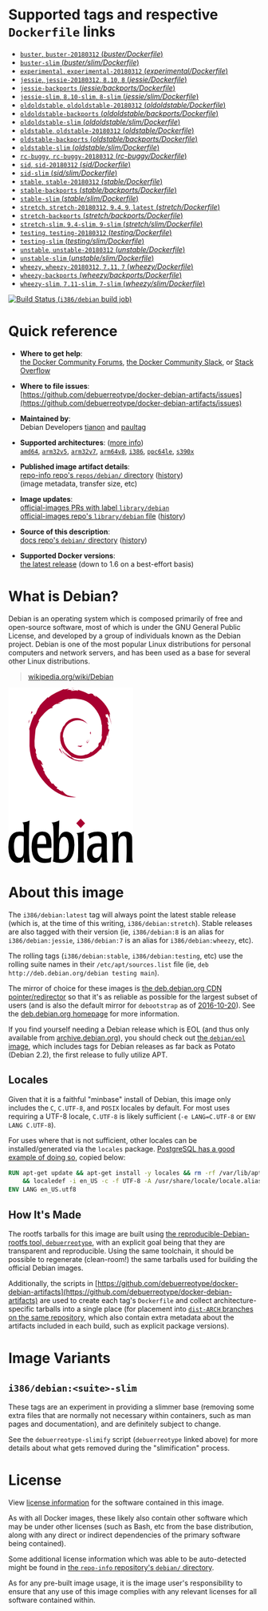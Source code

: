 <!--

********************************************************************************

WARNING:

    DO NOT EDIT "debian/README.md"

    IT IS AUTO-GENERATED

    (from the other files in "debian/" combined with a set of templates)

********************************************************************************

-->

# Supported tags and respective `Dockerfile` links

-	[`buster`, `buster-20180312` (*buster/Dockerfile*)](https://github.com/debuerreotype/docker-debian-artifacts/blob/0c54ebe1b3f5d2b9a2a84fdf8667f83a33c0aff2/buster/Dockerfile)
-	[`buster-slim` (*buster/slim/Dockerfile*)](https://github.com/debuerreotype/docker-debian-artifacts/blob/0c54ebe1b3f5d2b9a2a84fdf8667f83a33c0aff2/buster/slim/Dockerfile)
-	[`experimental`, `experimental-20180312` (*experimental/Dockerfile*)](https://github.com/debuerreotype/docker-debian-artifacts/blob/0c54ebe1b3f5d2b9a2a84fdf8667f83a33c0aff2/experimental/Dockerfile)
-	[`jessie`, `jessie-20180312`, `8.10`, `8` (*jessie/Dockerfile*)](https://github.com/debuerreotype/docker-debian-artifacts/blob/0c54ebe1b3f5d2b9a2a84fdf8667f83a33c0aff2/jessie/Dockerfile)
-	[`jessie-backports` (*jessie/backports/Dockerfile*)](https://github.com/debuerreotype/docker-debian-artifacts/blob/0c54ebe1b3f5d2b9a2a84fdf8667f83a33c0aff2/jessie/backports/Dockerfile)
-	[`jessie-slim`, `8.10-slim`, `8-slim` (*jessie/slim/Dockerfile*)](https://github.com/debuerreotype/docker-debian-artifacts/blob/0c54ebe1b3f5d2b9a2a84fdf8667f83a33c0aff2/jessie/slim/Dockerfile)
-	[`oldoldstable`, `oldoldstable-20180312` (*oldoldstable/Dockerfile*)](https://github.com/debuerreotype/docker-debian-artifacts/blob/0c54ebe1b3f5d2b9a2a84fdf8667f83a33c0aff2/oldoldstable/Dockerfile)
-	[`oldoldstable-backports` (*oldoldstable/backports/Dockerfile*)](https://github.com/debuerreotype/docker-debian-artifacts/blob/0c54ebe1b3f5d2b9a2a84fdf8667f83a33c0aff2/oldoldstable/backports/Dockerfile)
-	[`oldoldstable-slim` (*oldoldstable/slim/Dockerfile*)](https://github.com/debuerreotype/docker-debian-artifacts/blob/0c54ebe1b3f5d2b9a2a84fdf8667f83a33c0aff2/oldoldstable/slim/Dockerfile)
-	[`oldstable`, `oldstable-20180312` (*oldstable/Dockerfile*)](https://github.com/debuerreotype/docker-debian-artifacts/blob/0c54ebe1b3f5d2b9a2a84fdf8667f83a33c0aff2/oldstable/Dockerfile)
-	[`oldstable-backports` (*oldstable/backports/Dockerfile*)](https://github.com/debuerreotype/docker-debian-artifacts/blob/0c54ebe1b3f5d2b9a2a84fdf8667f83a33c0aff2/oldstable/backports/Dockerfile)
-	[`oldstable-slim` (*oldstable/slim/Dockerfile*)](https://github.com/debuerreotype/docker-debian-artifacts/blob/0c54ebe1b3f5d2b9a2a84fdf8667f83a33c0aff2/oldstable/slim/Dockerfile)
-	[`rc-buggy`, `rc-buggy-20180312` (*rc-buggy/Dockerfile*)](https://github.com/debuerreotype/docker-debian-artifacts/blob/0c54ebe1b3f5d2b9a2a84fdf8667f83a33c0aff2/rc-buggy/Dockerfile)
-	[`sid`, `sid-20180312` (*sid/Dockerfile*)](https://github.com/debuerreotype/docker-debian-artifacts/blob/0c54ebe1b3f5d2b9a2a84fdf8667f83a33c0aff2/sid/Dockerfile)
-	[`sid-slim` (*sid/slim/Dockerfile*)](https://github.com/debuerreotype/docker-debian-artifacts/blob/0c54ebe1b3f5d2b9a2a84fdf8667f83a33c0aff2/sid/slim/Dockerfile)
-	[`stable`, `stable-20180312` (*stable/Dockerfile*)](https://github.com/debuerreotype/docker-debian-artifacts/blob/0c54ebe1b3f5d2b9a2a84fdf8667f83a33c0aff2/stable/Dockerfile)
-	[`stable-backports` (*stable/backports/Dockerfile*)](https://github.com/debuerreotype/docker-debian-artifacts/blob/0c54ebe1b3f5d2b9a2a84fdf8667f83a33c0aff2/stable/backports/Dockerfile)
-	[`stable-slim` (*stable/slim/Dockerfile*)](https://github.com/debuerreotype/docker-debian-artifacts/blob/0c54ebe1b3f5d2b9a2a84fdf8667f83a33c0aff2/stable/slim/Dockerfile)
-	[`stretch`, `stretch-20180312`, `9.4`, `9`, `latest` (*stretch/Dockerfile*)](https://github.com/debuerreotype/docker-debian-artifacts/blob/0c54ebe1b3f5d2b9a2a84fdf8667f83a33c0aff2/stretch/Dockerfile)
-	[`stretch-backports` (*stretch/backports/Dockerfile*)](https://github.com/debuerreotype/docker-debian-artifacts/blob/0c54ebe1b3f5d2b9a2a84fdf8667f83a33c0aff2/stretch/backports/Dockerfile)
-	[`stretch-slim`, `9.4-slim`, `9-slim` (*stretch/slim/Dockerfile*)](https://github.com/debuerreotype/docker-debian-artifacts/blob/0c54ebe1b3f5d2b9a2a84fdf8667f83a33c0aff2/stretch/slim/Dockerfile)
-	[`testing`, `testing-20180312` (*testing/Dockerfile*)](https://github.com/debuerreotype/docker-debian-artifacts/blob/0c54ebe1b3f5d2b9a2a84fdf8667f83a33c0aff2/testing/Dockerfile)
-	[`testing-slim` (*testing/slim/Dockerfile*)](https://github.com/debuerreotype/docker-debian-artifacts/blob/0c54ebe1b3f5d2b9a2a84fdf8667f83a33c0aff2/testing/slim/Dockerfile)
-	[`unstable`, `unstable-20180312` (*unstable/Dockerfile*)](https://github.com/debuerreotype/docker-debian-artifacts/blob/0c54ebe1b3f5d2b9a2a84fdf8667f83a33c0aff2/unstable/Dockerfile)
-	[`unstable-slim` (*unstable/slim/Dockerfile*)](https://github.com/debuerreotype/docker-debian-artifacts/blob/0c54ebe1b3f5d2b9a2a84fdf8667f83a33c0aff2/unstable/slim/Dockerfile)
-	[`wheezy`, `wheezy-20180312`, `7.11`, `7` (*wheezy/Dockerfile*)](https://github.com/debuerreotype/docker-debian-artifacts/blob/0c54ebe1b3f5d2b9a2a84fdf8667f83a33c0aff2/wheezy/Dockerfile)
-	[`wheezy-backports` (*wheezy/backports/Dockerfile*)](https://github.com/debuerreotype/docker-debian-artifacts/blob/0c54ebe1b3f5d2b9a2a84fdf8667f83a33c0aff2/wheezy/backports/Dockerfile)
-	[`wheezy-slim`, `7.11-slim`, `7-slim` (*wheezy/slim/Dockerfile*)](https://github.com/debuerreotype/docker-debian-artifacts/blob/0c54ebe1b3f5d2b9a2a84fdf8667f83a33c0aff2/wheezy/slim/Dockerfile)

[![Build Status](https://doi-janky.infosiftr.net/job/multiarch/job/i386/job/debian/badge/icon) (`i386/debian` build job)](https://doi-janky.infosiftr.net/job/multiarch/job/i386/job/debian/)

# Quick reference

-	**Where to get help**:  
	[the Docker Community Forums](https://forums.docker.com/), [the Docker Community Slack](https://blog.docker.com/2016/11/introducing-docker-community-directory-docker-community-slack/), or [Stack Overflow](https://stackoverflow.com/search?tab=newest&q=docker)

-	**Where to file issues**:  
	[https://github.com/debuerreotype/docker-debian-artifacts/issues](https://github.com/debuerreotype/docker-debian-artifacts/issues)

-	**Maintained by**:  
	Debian Developers [tianon](https://qa.debian.org/developer.php?login=tianon) and [paultag](https://qa.debian.org/developer.php?login=paultag)

-	**Supported architectures**: ([more info](https://github.com/docker-library/official-images#architectures-other-than-amd64))  
	[`amd64`](https://hub.docker.com/r/amd64/debian/), [`arm32v5`](https://hub.docker.com/r/arm32v5/debian/), [`arm32v7`](https://hub.docker.com/r/arm32v7/debian/), [`arm64v8`](https://hub.docker.com/r/arm64v8/debian/), [`i386`](https://hub.docker.com/r/i386/debian/), [`ppc64le`](https://hub.docker.com/r/ppc64le/debian/), [`s390x`](https://hub.docker.com/r/s390x/debian/)

-	**Published image artifact details**:  
	[repo-info repo's `repos/debian/` directory](https://github.com/docker-library/repo-info/blob/master/repos/debian) ([history](https://github.com/docker-library/repo-info/commits/master/repos/debian))  
	(image metadata, transfer size, etc)

-	**Image updates**:  
	[official-images PRs with label `library/debian`](https://github.com/docker-library/official-images/pulls?q=label%3Alibrary%2Fdebian)  
	[official-images repo's `library/debian` file](https://github.com/docker-library/official-images/blob/master/library/debian) ([history](https://github.com/docker-library/official-images/commits/master/library/debian))

-	**Source of this description**:  
	[docs repo's `debian/` directory](https://github.com/docker-library/docs/tree/master/debian) ([history](https://github.com/docker-library/docs/commits/master/debian))

-	**Supported Docker versions**:  
	[the latest release](https://github.com/docker/docker-ce/releases/latest) (down to 1.6 on a best-effort basis)

# What is Debian?

Debian is an operating system which is composed primarily of free and open-source software, most of which is under the GNU General Public License, and developed by a group of individuals known as the Debian project. Debian is one of the most popular Linux distributions for personal computers and network servers, and has been used as a base for several other Linux distributions.

> [wikipedia.org/wiki/Debian](https://en.wikipedia.org/wiki/Debian)

![logo](https://raw.githubusercontent.com/docker-library/docs/b449be7df57e9ed9086bb5821bfb5d6cdc5d67a4/debian/logo.png)

# About this image

The `i386/debian:latest` tag will always point the latest stable release (which is, at the time of this writing, `i386/debian:stretch`). Stable releases are also tagged with their version (ie, `i386/debian:8` is an alias for `i386/debian:jessie`, `i386/debian:7` is an alias for `i386/debian:wheezy`, etc).

The rolling tags (`i386/debian:stable`, `i386/debian:testing`, etc) use the rolling suite names in their `/etc/apt/sources.list` file (ie, `deb http://deb.debian.org/debian testing main`).

The mirror of choice for these images is [the deb.debian.org CDN pointer/redirector](https://deb.debian.org) so that it's as reliable as possible for the largest subset of users (and is also the default mirror for `debootstrap` as of [2016-10-20](https://anonscm.debian.org/cgit/d-i/debootstrap.git/commit/?id=9e8bc60ad1ccf3a25ce7890526b70059f3e770de)). See the [deb.debian.org homepage](https://deb.debian.org) for more information.

If you find yourself needing a Debian release which is EOL (and thus only available from [archive.debian.org](http://archive.debian.org)), you should check out [the `debian/eol` image](https://hub.docker.com/r/debian/eol/), which includes tags for Debian releases as far back as Potato (Debian 2.2), the first release to fully utilize APT.

## Locales

Given that it is a faithful "minbase" install of Debian, this image only includes the `C`, `C.UTF-8`, and `POSIX` locales by default. For most uses requiring a UTF-8 locale, `C.UTF-8` is likely sufficient (`-e LANG=C.UTF-8` or `ENV LANG C.UTF-8`).

For uses where that is not sufficient, other locales can be installed/generated via the `locales` package. [PostgreSQL has a good example of doing so](https://github.com/docker-library/postgres/blob/69bc540ecfffecce72d49fa7e4a46680350037f9/9.6/Dockerfile#L21-L24), copied below:

```dockerfile
RUN apt-get update && apt-get install -y locales && rm -rf /var/lib/apt/lists/* \
	&& localedef -i en_US -c -f UTF-8 -A /usr/share/locale/locale.alias en_US.UTF-8
ENV LANG en_US.utf8
```

## How It's Made

The rootfs tarballs for this image are built using [the reproducible-Debian-rootfs tool, `debuerreotype`](https://github.com/debuerreotype/debuerreotype), with an explicit goal being that they are transparent and reproducible. Using the same toolchain, it should be possible to regenerate (clean-room!) the same tarballs used for building the official Debian images.

Additionally, the scripts in [https://github.com/debuerreotype/docker-debian-artifacts](https://github.com/debuerreotype/docker-debian-artifacts) are used to create each tag's `Dockerfile` and collect architecture-specific tarballs into a single place (for placement into [`dist-ARCH` branches on the same repository](https://github.com/debuerreotype/docker-debian-artifacts/branches), which also contain extra metadata about the artifacts included in each build, such as explicit package versions).

# Image Variants

## `i386/debian:<suite>-slim`

These tags are an experiment in providing a slimmer base (removing some extra files that are normally not necessary within containers, such as man pages and documentation), and are definitely subject to change.

See the `debuerreotype-slimify` script (`debuerreotype` linked above) for more details about what gets removed during the "slimification" process.

# License

View [license information](https://www.debian.org/social_contract#guidelines) for the software contained in this image.

As with all Docker images, these likely also contain other software which may be under other licenses (such as Bash, etc from the base distribution, along with any direct or indirect dependencies of the primary software being contained).

Some additional license information which was able to be auto-detected might be found in [the `repo-info` repository's `debian/` directory](https://github.com/docker-library/repo-info/tree/master/repos/debian).

As for any pre-built image usage, it is the image user's responsibility to ensure that any use of this image complies with any relevant licenses for all software contained within.
